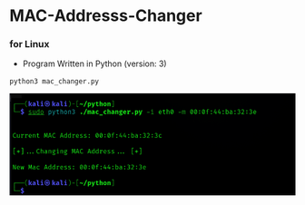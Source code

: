# MAC-Addresss-Changer
### for Linux
- Program Written in Python (version: 3)

```
python3 mac_changer.py
```
![sample image](assets/mac_changer_image.png)
